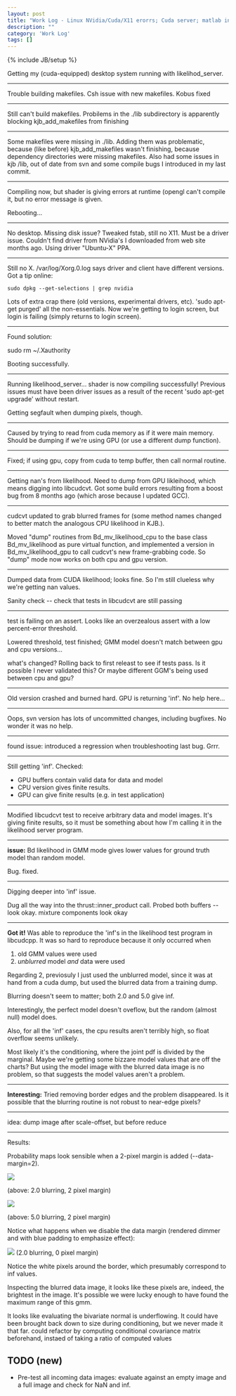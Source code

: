 ```yaml
---
layout: post
title: "Work Log - Linux NVidia/Cuda/X11 erorrs; Cuda server; matlab integration"
description: ""
category: 'Work Log'
tags: []
---
```

{% include JB/setup %}

Getting my (cuda-equipped) desktop system running with likelihod_server.

---

Trouble building makefiles. Csh issue with new makefiles.  Kobus fixed

---

Still can't build makefiles. Probilems in the ./lib subdirectory is apparently blocking kjb_add_makefiles from finishing

---

Some makefiles were missing in ./lib.  Adding them was problematic, because (like before) kjb_add_makefiles wasn't finishing, because dependency directories were missing makefiles.  Also had some issues in kjb /lib, out of date from svn and some compile bugs I introduced in my last commit.

---

Compiling now, but shader is giving errors at runtime (opengl can't compile it, but no error message is given.

Rebooting...

---

No desktop.  Missing disk issue?  Tweaked fstab, still no X11.  Must be a driver issue.  Couldn't find driver from NVidia's I downloaded from web site months ago.  Using driver "Ubuntu-X" PPA.

---

Still no X.  /var/log/Xorg.0.log says driver and client have different versions.  Got a tip online:
    
    sudo dpkg --get-selections | grep nvidia

Lots of extra crap there (old versions, experimental drivers, etc).  'sudo apt-get purged' all the non-essentials.  Now we're getting to login screen, but login is failing (simply returns to login screen).

---

Found solution:
    
   sudo  rm ~/.Xauthority

Booting successfully.

---

Running likelihood_server...  shader is now compiling successfully!   Previous issues must have been driver issues as a result of the recent 'sudo apt-get upgrade' without restart.

Getting segfault when dumping pixels, though.

---

Caused by trying to read from cuda memory as if it were main memory.  Should be dumping if we're using GPU (or use a different dump function).  

---

Fixed;  if using gpu, copy from cuda to temp buffer, then call normal routine.

---

Getting nan's from likelihood.  Need to dump from GPU likleihood, which means digging into libcudcvt.  Got some build errors resulting from a boost bug from 8 months ago (which arose because I updated GCC).

---

cudcvt updated to grab blurred frames for (some method names changed to better match the analogous CPU likelihood in KJB.).

Moved "dump" routines from Bd_mv_likelihood_cpu to the base class Bd_mv_likelihood as pure virtual function, and implemented a version in Bd_mv_likelihood_gpu to call cudcvt's new frame-grabbing code.  So "dump" mode now works on both cpu and gpu version.

---

Dumped data from CUDA likelihood; looks fine.  So I'm still clueless why we're getting nan values.

Sanity check -- check that tests in libcudcvt are still passing

---

test is failing on an assert.  Looks like an overzealous assert with a low percent-error threshold.

Lowered threshold, test finished; GMM model doesn't match between gpu and cpu versions...

what's changed?  Rolling back to first releast to see if tests pass.  Is it possible I never validated this?  Or maybe different GGM's being used between cpu and gpu?

---

Old version crashed and burned hard.  GPU is returning 'inf'.  No help here...

---

Oops, svn version has lots of uncommitted changes, including bugfixes.  No wonder it was no help.


---

found issue: introduced a regression when troubleshooting last bug.  Grrr.

---

Still getting 'inf'.  Checked:
    
* GPU buffers contain valid data for data and model
* CPU version gives finite results.
* GPU can give finite results (e.g. in test application)  

---

Modified libcudcvt test to receive arbitrary data and model images.  It's giving finite results, so it must be something about how I'm calling it in the likelihood server program.

---

**issue:** Bd likelihood in GMM mode gives lower values for ground truth model than random model.


Bug. fixed.

---

Digging deeper into 'inf' issue.

Dug all the way into the thrust::inner_product call.  Probed both buffers -- look okay.  mixture components look okay

---

**Got it!**  Was able to reproduce the 'inf's in the likelihood test program in libcudcpp.  It was so hard to reproduce because it only occurred when 

1. old GMM values were used
2. *unblurred* model *and* data were used 

Regarding 2, previosuly I just used the unblurred model, since it was at hand from a cuda dump, but used the blurred data from a training dump.

Blurring doesn't seem to matter; both 2.0 and 5.0 give inf.

Interestingly, the perfect model doesn't oveflow, but the random (almost null) model does.  

Also, for all the 'inf' cases, the cpu results aren't terribly high, so float overflow seems unlikely.

Most likely it's the conditioning, where the joint pdf is divided by the marginal.  Maybe we're getting some bizzare model values that are off the charts?  But using the model image with the blurred data image is no problem, so that suggests the model values aren't a problem.

---

**Interesting:** Tried removing border edges and the problem disappeared.  Is it possible that the blurring routine is not robust to near-edge pixels?

---

idea: dump image after scale-offset, but before reduce

---  

Results:
    
Probability maps look sensible when a 2-pixel margin is added (--data-margin=2).

![]({{site.baseurl}}/img/2013-10-22-gmm_pdf_2.tiff.jpg)
    
(above: 2.0 blurring, 2 pixel margin)

![]({{site.baseurl}}/img/2013-10-22-gmm_pdf.tiff.jpg)

(above: 5.0 blurring, 2 pixel margin)

Notice what happens when we disable the data margin (rendered dimmer and with blue padding to emphasize effect):

![]({{site.baseurl}}/img/2013-10-22-gmm_pdf_no_margin.tiff.jpg)
(2.0 blurring, 0 pixel margin)

Notice the white pixels around the border, which presumably correspond to inf values.  

Inspecting the blurred data image, it looks like these pixels are, indeed, the brightest in the image.  It's possible we were lucky enough to have found the maximum range of this gmm.

It looks like evaluating the bivariate normal is underflowing.  It could have been brought back down to size during conditioning, but we never made it that far.  could refactor by computing conditional covariance matrix beforehand, instaed of taking a ratio of computed values


TODO (new)
---------

* Pre-test all incoming data images: evaluate against an empty image and a full image and check for NaN and inf.
